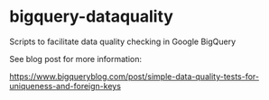 # bigquery-dataquality
Scripts to facilitate data quality checking in Google BigQuery

See blog post for more information:

https://www.bigqueryblog.com/post/simple-data-quality-tests-for-uniqueness-and-foreign-keys

